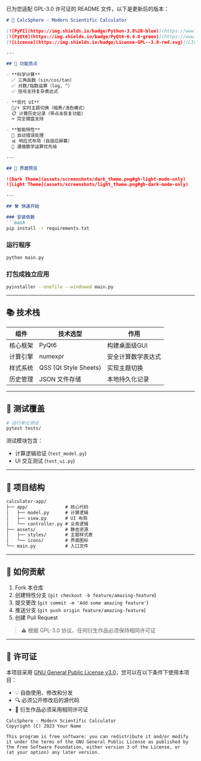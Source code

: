 已为您适配 GPL-3.0 许可证的 README 文件，以下是更新后的版本：

```markdown
# 🧮 CalcSphere - Modern Scientific Calculator

[![PyPI](https://img.shields.io/badge/Python-3.8%2B-blue)](https://www.python.org/)
[![PyQt6](https://img.shields.io/badge/PyQt6-6.4.0-green)](https://www.riverbankcomputing.com/software/pyqt/)
[![License](https://img.shields.io/badge/License-GPL--3.0-red.svg)](LICENSE)

---

## 🌟 功能亮点

- **科学计算**  
  ✅ 三角函数（sin/cos/tan）  
  ✅ 对数/指数运算（log, ^）  
  ✅ 括号支持复杂表达式

- **现代 UI**  
  🌙/☀️ 实时主题切换（暗黑/浅色模式）  
  📋 计算历史记录（带点击恢复功能）  
  ⌨️ 完全键盘支持

- **智能特性**  
  🚨 自动错误处理  
  📊 响应式布局（自适应屏幕）  
  🔄 遵循数学运算优先级

---

## 📸 界面预览

![Dark Theme](assets/screenshots/dark_theme.png#gh-light-mode-only)
![Light Theme](assets/screenshots/light_theme.png#gh-dark-mode-only)

---

## 🛠️ 快速开始

### 安装依赖
```bash
pip install -r requirements.txt
```

### 运行程序
```bash
python main.py
```

### 打包成独立应用
```bash
pyinstaller --onefile --windowed main.py
```

---

## 📚 技术栈

| 组件         | 技术选型                | 作用                     |
|--------------|-------------------------|--------------------------|
| 核心框架     | PyQt6                   | 构建桌面级GUI            |
| 计算引擎     | numexpr                 | 安全计算数学表达式       |
| 样式系统     | QSS (Qt Style Sheets)   | 实现主题切换             |
| 历史管理     | JSON 文件存储           | 本地持久化记录           |

---

## 🧪 测试覆盖

```bash
# 运行单元测试
pytest tests/
```

测试模块包含：
- 计算逻辑验证 (`test_model.py`)
- UI 交互测试 (`test_ui.py`)

---

## 📄 项目结构
```markdown
calculator-app/
├── app/              # 核心代码
│   ├── model.py      # 计算逻辑
│   ├── view.py       # UI 布局
│   └── controller.py # 业务逻辑
├── assets/           # 静态资源
│   ├── styles/       # 主题样式表
│   └── icons/        # 界面图标
└── main.py           # 入口文件
```

---

## 🤝 如何贡献

1. Fork 本仓库
2. 创建特性分支 (`git checkout -b feature/amazing-feature`)
3. 提交更改 (`git commit -m 'Add some amazing feature'`)
4. 推送分支 (`git push origin feature/amazing-feature`)
5. 创建 Pull Request

> ⚠️ 根据 GPL-3.0 协议，任何衍生作品必须保持相同许可证

---

## 📜 许可证

本项目采用 [GNU General Public License v3.0](LICENSE)，您可以在以下条件下使用本项目：
- 💡 自由使用、修改和分发
- 🔍 必须公开修改后的源代码
- 🔄 衍生作品必须采用相同许可证

```text
CalcSphere - Modern Scientific Calculator
Copyright (C) 2023 Your Name

This program is free software: you can redistribute it and/or modify
it under the terms of the GNU General Public License as published by
the Free Software Foundation, either version 3 of the License, or
(at your option) any later version.
```
```
